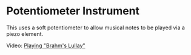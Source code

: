 # Potentiometer Instrument

This uses a soft potentiometer to allow musical notes to be played via a piezo element.

Video: [Playing "Brahm's Lullay"](www.google.com)
